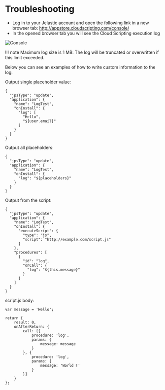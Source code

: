 # Troubleshooting

- Log in to your Jelastic account and open the following link in a new browser tab: <http://appstore.cloudscripting.com/console/>  
- In the opened browser tab you will see the Cloud Scripting execution log

![Console](http://77047754c838ee6badea32b5afab1882.app.cart.jelastic.com/xssu/cross/download/RDYYHFRvUwRZAQ8fYlJqFBNHARcBTURBChNqHyt5clNCF0RRDwYAQmNTTEBI)

!!! note
    Maximum log size is 1 MB. The log will be truncated or overwritten if this limit exceeded.

Below you can see an examples of how to write custom information to the log.

Output single placeholder value:
```
{
  "jpsType": "update",
  "application": {
    "name": "LogTest",                                      
    "onInstall": {
      "log": [
        "Hello", 
        "${user.email}"
      ]
    }
  }
}
```

Output all placeholders:
```
{
  "jpsType": "update",
  "application": {
    "name": "LogTest",
    "onInstall": {
      "log": "${placeholders}"
    }
  }
}
```                                                                                      

Output from the script:
```
{
  "jpsType": "update",
  "application": {
    "name": "LogTest",
    "onInstall": {
      "executeScript": {
        "type": "js",
        "script": "http://example.com/script.js"
      }
    },
    "procedures": [
      {
        "id": "log",
        "onCall": {
          "log": "${this.message}"
        }
      }
    ]
  }
}
```

script.js body:

```
var message = 'Hello';

return { 
    result: 0, 
    onAfterReturn: {
        call: [{
            procedure: 'log', 
            params: {
                message: message
            } 
        }, {
            procedure: 'log',
            params: {
                message: 'World !'
            }
        }] 
    } 
};
```
<!--## Logging-->
<!--Work in progress...-->
<!--
add example 
2 procedures:
- log - public_html/cs.txt (do not forget to limit log) 
- getLogLink 
-->


<!--## Checking event subscribers list-->
<!--Work in progress...-->
<!-- think how to do that -->